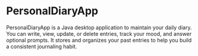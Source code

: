 # PersonalDiaryApp
PersonalDiaryApp is a Java desktop application to maintain your daily diary. You can write, view, update, or delete entries, track your mood, and answer optional prompts. It stores and organizes your past entries to help you build a consistent journaling habit.

